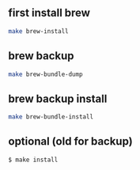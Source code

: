 
## first install brew 
```bash
make brew-install
```
## brew backup
```bash
make brew-bundle-dump
```
## brew backup install
```bash
make brew-bundle-install
```


## optional (old for backup)
``` bash
$ make install
```





